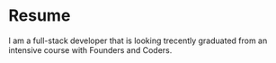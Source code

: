 # Resume

I am a full-stack developer that is looking trecently graduated from an intensive course with Founders and Coders.
